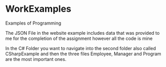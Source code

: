 # WorkExamples
Examples of Programming 

The JSON File in the website example includes data that was provided to me for the completion of the assignment however all the code is mine

In the C# Folder you want to navigate into the second folder also called CSharpExample and then the three files Employee, Manager and Program are the most important ones.

